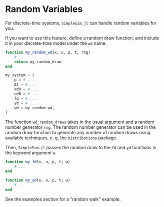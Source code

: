 # Random Variables

For discrete-time systems, `SimpleSim.jl` can handle random variables for you.

If you want to use this feature, define a random draw function, and include it in your discrete-time model under the `wd` name.

```julia
function my_random_wd(x, u, p, t, rng)
    # ...
    return my_random_draw
end

my_system = (
    p = # ...
    Δt = # ...
    xd0 = # ...
    ud0 = # ...
    fd = # ...
    yd = # ...
    wd = my_random_wd,
)
```

The function `wd_random_draws` takes in the usual argument and a random number generator `rng`.
The random number generator can be used in the random draw function to generate any number of random draws using available techniques, e. g. the `Distributions` package.

Then, `SimpleSim.jl` passes the random draw to the `fd` and `yd` functions in the keyword argument `w`.

```julia
function my_fd(x, u, p, t; w)
    # ...
end

function my_yd(x, u, p, t; w)
    # ...
end
```

See the examples section for a "random walk" example.
